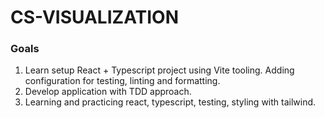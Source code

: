 # CS-VISUALIZATION

### Goals

1. Learn setup React + Typescript project using Vite tooling. Adding configuration for testing, linting and formatting.
2. Develop application with TDD approach.
3. Learning and practicing react, typescript, testing, styling with tailwind.
